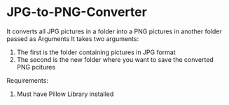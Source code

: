# JPG-to-PNG-Converter

It converts all JPG pictures in a folder into a PNG pictures in another folder passed as Arguments
It takes two arguments:

1. The first is the folder containing pictures in JPG format
2. The second is the new folder where you want to save the converted PNG pcitures

Requirements:

1. Must have Pillow Library installed
